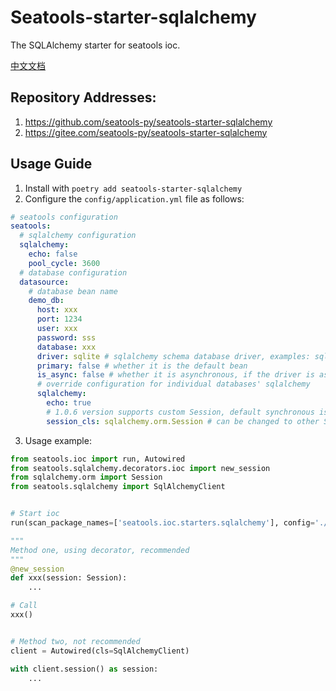 # Seatools-starter-sqlalchemy

The SQLAlchemy starter for seatools ioc.

[中文文档](./README_zh.md)

## Repository Addresses:
1. https://github.com/seatools-py/seatools-starter-sqlalchemy
2. https://gitee.com/seatools-py/seatools-starter-sqlalchemy

## Usage Guide
1. Install with `poetry add seatools-starter-sqlalchemy`
2. Configure the `config/application.yml` file as follows:
```yaml
# seatools configuration
seatools:
  # sqlalchemy configuration
  sqlalchemy:
    echo: false
    pool_cycle: 3600
  # database configuration
  datasource:
    # database bean name
    demo_db:
      host: xxx
      port: 1234
      user: xxx
      password: sss
      database: xxx
      driver: sqlite # sqlalchemy schema database driver, examples: sqlite+aiosqlite (asynchronous), mysql+pymysql, hive, clickhouse, etc.
      primary: false # whether it is the default bean
      is_async: false # whether it is asynchronous, if the driver is asynchronous then this value needs to be set to true
      # override configuration for individual databases' sqlalchemy
      sqlalchemy:
        echo: true
        # 1.0.6 version supports custom Session, default synchronous is sqlalchemy.orm.Session, asynchronous is sqlalchemy.ext.asyncio.AsyncSession
        session_cls: sqlalchemy.orm.Session # can be changed to other Sessions, for example: sqlmodel.orm.Session (sqlmodel needs to be installed)
```
3. Usage example:
```python
from seatools.ioc import run, Autowired
from seatools.sqlalchemy.decorators.ioc import new_session
from sqlalchemy.orm import Session
from seatools.sqlalchemy import SqlAlchemyClient


# Start ioc
run(scan_package_names=['seatools.ioc.starters.sqlalchemy'], config='./config')

"""
Method one, using decorator, recommended
"""
@new_session
def xxx(session: Session):
    ...

# Call
xxx()


# Method two, not recommended
client = Autowired(cls=SqlAlchemyClient)

with client.session() as session:
    ...
```
